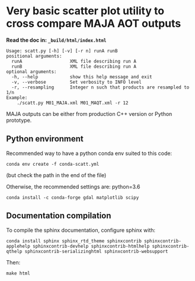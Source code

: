 # Very basic scatter plot utility to cross compare MAJA AOT outputs

**Read the doc in: ```_build/html/index.html```**

```
Usage: scatt.py [-h] [-v] [-r n] runA runB
positional arguments:
  runA                  XML file describing run A
  runB                  XML file describing run A
optional arguments:
  -h, --help            show this help message and exit
  -v, --verbose         Set verbosity to INFO level
  -r, --resampling      Integer n such that products are resampled to 1/n
Example:
    ./scatt.py M01_MAJA.xml M01_MAQT.xml -r 12
```
MAJA outputs can be either from production C++ version or Python prototype.


## Python environment

Recommended way to have a python conda env suited to this code:
```
conda env create -f conda-scatt.yml
```
(but check the path in the end of the file)


Otherwise, the recommended settings are:
python=3.6
```
conda install -c conda-forge gdal matplotlib scipy
```

## Documentation compilation

To compile the sphinx documentation, configure sphinx with:
```
conda install sphinx sphinx_rtd_theme sphinxcontrib sphinxcontrib-applehelp sphinxcontrib-devhelp sphinxcontrib-htmlhelp sphinxcontrib-qthelp sphinxcontrib-serializinghtml sphinxcontrib-websupport
```

Then:
```
make html
```
